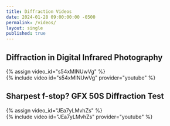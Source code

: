 ```yaml
---
title: Diffraction Videos
date: 2024-01-28 09:00:00:00 -0500
permalink: /videos/
layout: single
published: true
---
```


## Diffraction in Digital Infrared Photography

{% assign video_id="s54xMINUwVg" %}  
{% include video id="s54xMINUwVg" provider="youtube" %}

## Sharpest f-stop? GFX 50S Diffraction Test

{% assign video_id="JEa7yLMvhZs" %}  
{% include video id="JEa7yLMvhZs" provider="youtube" %}
